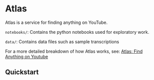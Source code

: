 # Atlas

Atlas is a service for finding anything on YouTube.

`notebooks/`: Contains the python notebooks used for exploratory work.

`data/`: Contains data files such as sample transcriptions

For a more detailed breakdown of how Atlas works, see: [Atlas: Find Anything on Youtube](https://atila.ca/blog/tomiwa/atlas)

## Quickstart


